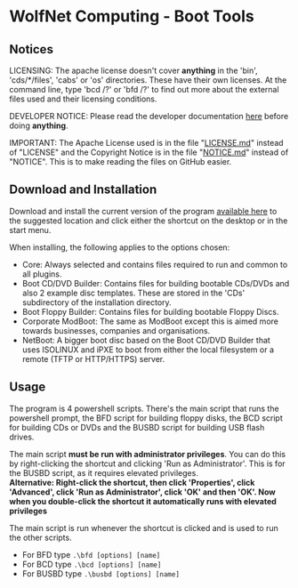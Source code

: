 # WolfNet Computing - Boot Tools  
  
## Notices  
  
LICENSING: The apache license doesn't cover **anything** in the 'bin', 'cds/\*\/files', 'cabs' or 'os' directories. These have their own licenses. At the command line, type 'bcd \/?' or 'bfd \/?' to find out more about the external files used and their licensing conditions.  
  
DEVELOPER NOTICE: Please read the developer documentation [here](/DEVELOPER_README.md) before doing **anything**.
  
IMPORTANT: The Apache License used is in the file "[LICENSE.md](./LICENSE.MD)" instead of "LICENSE" and the Copyright Notice is in the file "[NOTICE.md](./NOTICE.md)" instead of "NOTICE". This is to make reading the files on GitHub easier.  
  
## Download and Installation  
  
Download and install the current version of the program [available here](https://github.com/WolfNet-Computing/WolfNet-Computing-Boot-Tools/releases) to the suggested location and click either the shortcut on the desktop or in the start menu.  
  
When installing, the following applies to the options chosen:  
  
 - Core: Always selected and contains files required to run and common to all plugins.  
 - Boot CD/DVD Builder: Contains files for building bootable CDs/DVDs and also 2 example disc templates. These are stored in the 'CDs' subdirectory of the installation directory.  
 - Boot Floppy Builder: Contains files for building bootable Floppy Discs.  
 - Corporate ModBoot: The same as ModBoot except this is aimed more towards businesses, companies and organisations.  
 - NetBoot: A bigger boot disc based on the Boot CD/DVD Builder that uses ISOLINUX and iPXE to boot from either the local filesystem or a remote (TFTP or HTTP/HTTPS) server.  
  
## Usage  
  
The program is 4 powershell scripts. There's the main script that runs the powershell prompt, the BFD script for building floppy disks, the BCD script for building CDs or DVDs and the BUSBD script for building USB flash drives.  

The main script **must be run with administrator privileges**. You can do this by right-clicking the shortcut and clicking 'Run as Administrator'. This is for the BUSBD script, as it requires elevated privileges.  
**Alternative: Right-click the shortcut, then click 'Properties', click 'Advanced', click 'Run as Administrator', click 'OK' and then 'OK'. Now when you double-click the shortcut it automatically runs with elevated privileges**  
  
The main script is run whenever the shortcut is clicked and is used to run the other scripts.  
 - For BFD type `.\bfd [options] [name]`  
 - For BCD type `.\bcd [options] [name]`  
 - For BUSBD type `.\busbd [options] [name]`  
  
